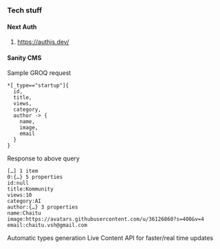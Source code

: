 ### Tech stuff

#### Next Auth
1. https://authjs.dev/

#### Sanity CMS
Sample GROQ request
```
*[_type=="startup"]{
  id,
  title,
  views,
  category,
  author -> {
    name,
    image,
    email
  }
}
```

Response to above query
```
[…] 1 item
0:{…} 5 properties
id:null
title:Kommunity
views:10
category:AI
author:{…} 3 properties
name:Chaitu
image:https://avatars.githubusercontent.com/u/36126860?s=400&v=4
email:chaitu.vsh@gmail.com
```

Automatic types generation
Live Content API for faster/real time updates
